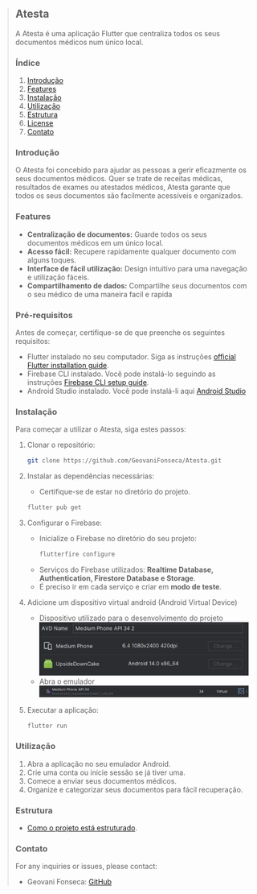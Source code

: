 > ## Atesta
> 
> A Atesta é uma aplicação Flutter que centraliza todos os seus documentos médicos num único local.
> 
> ### Índice
> 1. [Introdução](#introdução)
> 2. [Features](#features)
> 3. [Instalação](#instalação)
> 4. [Utilização](#utilização)
> 5. [Estrutura](#estrutura)
> 6. [License](#license)
> 7. [Contato](#contato)
> 
> ### Introdução
> O Atesta foi concebido para ajudar as pessoas a gerir eficazmente os seus documentos médicos. Quer se trate de receitas médicas, resultados de exames ou atestados médicos, Atesta garante que todos os seus documentos são facilmente acessíveis e organizados.
> 
> ### Features
> - **Centralização de documentos:** Guarde todos os seus documentos médicos em um único local.
> - **Acesso fácil:** Recupere rapidamente qualquer documento com alguns toques.
> - **Interface de fácil utilização:** Design intuitivo para uma navegação e utilização fáceis.
> - **Compartilhamento de dados:** Compartilhe seus documentos com o seu médico de uma maneira facil e rapida
> 
> ### Pré-requisitos
> Antes de começar, certifique-se de que preenche os seguintes requisitos:
> - Flutter instalado no seu computador. Siga as instruções [official Flutter installation guide](https://flutter.dev/docs/get-started/install).
> - Firebase CLI instalado. Você pode instalá-lo seguindo as instruções [Firebase CLI setup guide](https://firebase.google.com/docs/flutter/setup?platform=android).
> - Android Studio instalado. Você pode instalá-li aqui [Android Studio](https://developer.android.com/studio)
>
>
> ### Instalação
> Para começar a utilizar o Atesta, siga estes passos:
> 
> 1. Clonar o repositório:
>     ```bash
>     git clone https://github.com/GeovaniFonseca/Atesta.git
>     ```
>
> 2. Instalar as dependências necessárias:
>     - Certifique-se de estar no diretório do projeto.
>     ```bash
>     flutter pub get
>     ```
> 4. Configurar o Firebase:
>     - Inicialize o Firebase no diretório do seu projeto:
>         ```bash
>         flutterfire configure
>         ```
>     - Serviços do Firebase utilizados: **Realtime Database, Authentication, Firestore Database e Storage**.
>     - É preciso ir em cada serviço e criar em **modo de teste**.
>
> 5. Adicione um dispositivo virtual android (Android Virtual Device)
>     - Dispositivo utilizado para o desenvolvimento do projeto  
>       <img src="lib\assets\images\image1.png" alt="Texto Alternativo">
>     - Abra o emulador
>       <img src="lib\assets\images\image2.png" alt="Texto Alternativo">
> 
> 6. Executar a aplicação:
>     ```bash
>     flutter run
>     ```
> 
> ### Utilização
> 1. Abra a aplicação no seu emulador Android.
> 2. Crie uma conta ou inicie sessão se já tiver uma.
> 3. Comece a enviar seus documentos médicos.
> 4. Organize e categorizar seus documentos para fácil recuperação.
>
> ### Estrutura
>
> - [Como o projeto está estruturado](STRUCTURE.md).
> 
> ### Contato
> For any inquiries or issues, please contact:
> - Geovani Fonseca: [GitHub](https://github.com/GeovaniFonseca)
